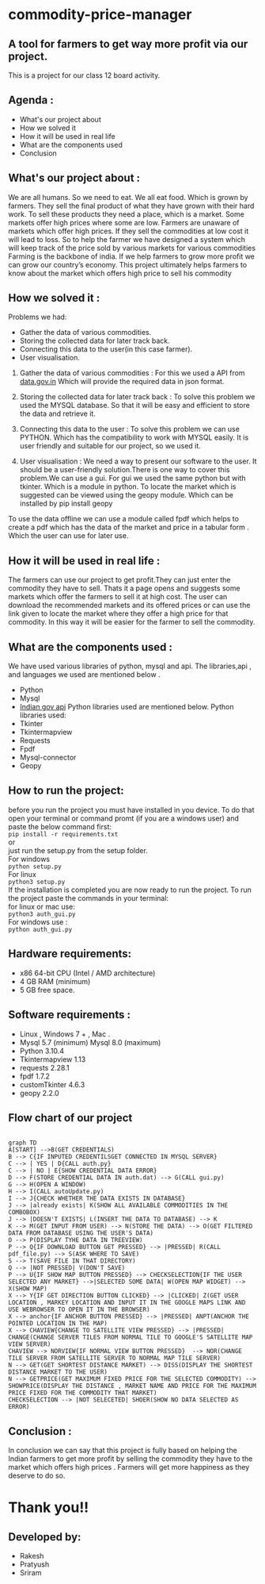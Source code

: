 # commodity-price-manager
## A tool for farmers to get way more profit via our project.
This is a project for our class 12 board activity.
<br>

## Agenda :
- What's our project about 
- How we solved it
- How it will be used in real life
- What are the components used
- Conclusion
## What's our project about  :
We are all humans. So we need to eat. We all eat food. Which is grown by farmers. They sell the final product of what they have grown with their hard work. To sell these products they need a place, which is a market. Some markets offer high prices where some are low.
Farmers are unaware of markets which offer high prices. If they sell the commodities at low cost it will lead to loss. 
So to help the farmer we have designed a system which will keep track of the price sold by various markets for various commodities
Farming is the backbone of india. If we help farmers to grow more profit we can grow our country’s economy.
This project ultimately helps farmers to know about the market which offers high price to sell his commodity
## How we solved it :
Problems we had:
- Gather the data of various commodities.
- Storing the collected data for later track back.
- Connecting this data to the user(in this case farmer).
- User visualisation.

1. Gather the data of various commodities :
For this we used a API from [data.gov.in](https://data.gov.in/apis/9ef84268-d588-465a-a308-a864a43d0070) 
Which will provide the required data in json format.


2. Storing the collected data for later track back :
To solve this problem we used the MYSQL database.
So that it will be easy and efficient to store the data and retrieve it.

3. Connecting this data to the user  :
To solve this problem we can use PYTHON. Which has the compatibility to work with MYSQL easily.
It is user friendly and suitable for our project, so we used it.

4. User visualisation : 
We need a way to present our software to the user. It should be a user-friendly solution.There is one way to cover this  problem.We can use a gui. For gui we used the same python but with tkinter. Which is a module in python.
To locate the market which is suggested can be viewed using the geopy module.
Which can be installed by pip install geopy

To use the data offline we can use a module called fpdf which helps to create a pdf which has the data of the market and price in a tabular form . Which the user can use for later use.

## How it will be used in real life :
The farmers can use our project to get profit.They can just enter the commodity they have to sell. Thats it a page opens and suggests some markets which offer the farmers to sell it at high cost.
The user can download the recommended markets and its offered prices or can use the link given to locate the market where they offer a high price for that commodity.
In this way it will be easier for the farmer to sell the commodity.
## What are the components used :
We have used various libraries of python, mysql and api. 
The libraries,api , and languages we used are mentioned below .
- Python
- Mysql 
- [Indian gov api](https://data.gov.in/apis/9ef84268-d588-465a-a308-a864a43d0070)
Python libraries used are mentioned below.
Python libraries used:
- Tkinter
- Tkintermapview
- Requests
- Fpdf
- Mysql-connector    
- Geopy

## How to run the project:
before you run the project you must have installed in you device.
To do that open your terminal or command promt (if you are a windows user) and paste the below command first:<br>
```pip install -r requirements.txt```
<br>
or
<br>
just run the setup.py  from the setup folder.
<br>
For windows
<br>
```python setup.py```
<br>
For linux
<br>
```python3 setup.py```
<br>
If the installation is completed you are now ready to run the project.
To run the project paste  the commands in your terminal: <br>
for linux or mac use: <br>
```python3 auth_gui.py```<br>
For windows use : <br>
```python auth_gui.py```

## Hardware requirements:
- x86 64-bit CPU (Intel / AMD architecture)
- 4 GB RAM (minimum)
- 5 GB free space.
 

## Software requirements :
- Linux , Windows 7 + , Mac .
- Mysql 5.7 (minimum) Mysql 8.0 (maximum)
- Python 3.10.4
- Tkintermapview 1.13
- requests 2.28.1
- fpdf 1.7.2
- customTkinter 4.6.3
- geopy 2.2.0

## Flow chart of our project


```mermaid

graph TD
A[START] -->B(GET CREDENTIALS)
B --> C{IF INPUTED CREDENTILSGET CONNECTED IN MYSQL SERVER}
C --> | YES | D{CALL auth.py}
C --> | NO | E{SHOW CREDENTIAL DATA ERROR}
D --> F(STORE CREDENTIAL DATA IN auth.dat) --> G(CALL gui.py)
G --> H(OPEN A WINDOW)
H --> I(CALL autoUpdate.py)
I --> J{CHECK WHETHER THE DATA EXISTS IN DATABASE} 
J --> |already exists| K(SHOW ALL AVAILABLE COMMODITIES IN THE COMBOBOX)
J --> |DOESN'T EXISTS| L(INSERT THE DATA TO DATABASE) --> K
K --> M(GET INPUT FROM USER) --> N(STORE THE DATA) --> O(GET FILTERED DATA FROM DATABASE USING THE USER'S DATA)
O --> P(DISPLAY TYHE DATA IN TREEVIEW)
P --> Q{IF DOWNLOAD BUTTON GET PRESSED} --> |PRESSED| R(CALL pdf_file.py) --> S(ASK WHERE TO SAVE)
S --> T(SAVE FILE IN THAT DIRECTORY)
Q --> |NOT PRESSED| V(DON'T SAVE)
P --> U{IF SHOW MAP BUTTON PRESSED} --> CHECKSELECTION{IF THE USER SELECTED ANY MARKET} -->|SELECTED SOME DATA| W(OPEN MAP WIDGET) --> X(SHOW MAP)
X --> Y{IF GET DIRECTION BUTTON CLICKED} --> |CLICKED| Z(GET USER LOCATION , MARKEY LOCATION AND INPUT IT IN THE GOOGLE MAPS LINK AND USE WEBROWSER TO OPEN IT IN THE BROWSER)
X --> anchor{IF ANCHOR BUTTON PRESSED} --> |PRESSED| ANPT(ANCHOR THE POINTED LOCATION IN THE MAP)
X --> CHAVIEW{CHANGE TO SATELLITE VIEW PRESSED} --> |PRESSED| CHANGE(CHANGE SERVER TILES FROM NORMAL TILE TO GOOGLE'S SATELLITE MAP VIEW SERVER) 
CHAVIEW --> NORVIEW{IF NORMAL VIEW BUTTON PRESSED}  --> NOR(CHANGE TILE SERVER FROM SATELLITE SERVER TO NORMAL MAP TILE SERVER)
N --> GET(GET SHORTEST DISTANCE MARKET) --> DISS(DISPLAY THE SHORTEST DISTANCE MARKET TO THE USER)
N --> GETPRICE(GET MAXIMUM FIXED PRICE FOR THE SELECTED COMMODITY) --> SHOWPRICE(DISPLAY THE DISTANCE , MARKET NAME AND PRICE FOR THE MAXIMUM PRICE FIXED FOR THE COMMODITY THAT MARKET)
CHECKSELECTION --> |NOT SELECETED| SHOER(SHOW NO DATA SELECTED AS ERROR)

```


## Conclusion :
In conclusion we can say that this project is fully based on helping the Indian farmers to get more profit by selling the commodity they have to the market which offers high prices .
Farmers will get more happiness as they deserve to do so.
# Thank you!!


## Developed by:  
- Rakesh
- Pratyush
- Sriram
